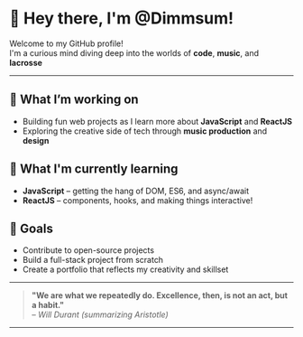 # 👋 Hey there, I'm @Dimmsum!

Welcome to my GitHub profile!  
I'm a curious mind diving deep into the worlds of **code**, **music**, and **lacrosse** 

---

## 🔭 What I’m working on
- Building fun web projects as I learn more about **JavaScript** and **ReactJS**
- Exploring the creative side of tech through **music production** and **design**

## 🌱 What I'm currently learning
- **JavaScript** – getting the hang of DOM, ES6, and async/await
- **ReactJS** – components, hooks, and making things interactive!

## 🎯 Goals
- Contribute to open-source projects
- Build a full-stack project from scratch
- Create a portfolio that reflects my creativity and skillset


---


> **"We are what we repeatedly do. Excellence, then, is not an act, but a habit."**  
> – *Will Durant (summarizing Aristotle)*

---

<!---
Dimmsum/Dimmsum is a ✨ special ✨ repository because its `README.md` (this file) appears on your GitHub profile.
You can click the Preview link to take a look at your changes.
--->
